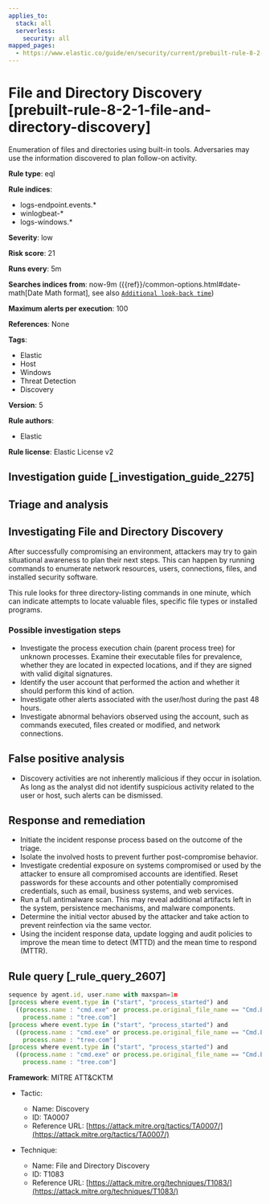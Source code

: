 ```yaml
---
applies_to:
  stack: all
  serverless:
    security: all
mapped_pages:
  - https://www.elastic.co/guide/en/security/current/prebuilt-rule-8-2-1-file-and-directory-discovery.html
---
```


# File and Directory Discovery [prebuilt-rule-8-2-1-file-and-directory-discovery]

Enumeration of files and directories using built-in tools. Adversaries may use the information discovered to plan follow-on activity.

**Rule type**: eql

**Rule indices**:

* logs-endpoint.events.*
* winlogbeat-*
* logs-windows.*

**Severity**: low

**Risk score**: 21

**Runs every**: 5m

**Searches indices from**: now-9m ({{ref}}/common-options.html#date-math[Date Math format], see also [`Additional look-back time`](docs-content://solutions/security/detect-and-alert/create-detection-rule.md#rule-schedule))

**Maximum alerts per execution**: 100

**References**: None

**Tags**:

* Elastic
* Host
* Windows
* Threat Detection
* Discovery

**Version**: 5

**Rule authors**:

* Elastic

**Rule license**: Elastic License v2

## Investigation guide [_investigation_guide_2275]

## Triage and analysis

## Investigating File and Directory Discovery

After successfully compromising an environment, attackers may try to gain situational awareness to plan their next steps.
This can happen by running commands to enumerate network resources, users, connections, files, and installed security
software.

This rule looks for three directory-listing commands in one minute, which can indicate attempts to locate valuable files,
specific file types or installed programs.

### Possible investigation steps

- Investigate the process execution chain (parent process tree) for unknown processes. Examine their executable files
for prevalence, whether they are located in expected locations, and if they are signed with valid digital signatures.
- Identify the user account that performed the action and whether it should perform this kind of action.
- Investigate other alerts associated with the user/host during the past 48 hours.
- Investigate abnormal behaviors observed using the account, such as commands executed, files created or modified, and
network connections.

## False positive analysis

- Discovery activities are not inherently malicious if they occur in isolation. As long as the analyst did not identify
suspicious activity related to the user or host, such alerts can be dismissed.

## Response and remediation

- Initiate the incident response process based on the outcome of the triage.
- Isolate the involved hosts to prevent further post-compromise behavior.
- Investigate credential exposure on systems compromised or used by the attacker to ensure all compromised accounts are
identified. Reset passwords for these accounts and other potentially compromised credentials, such as email, business
systems, and web services.
- Run a full antimalware scan. This may reveal additional artifacts left in the system, persistence mechanisms, and
malware components.
- Determine the initial vector abused by the attacker and take action to prevent reinfection via the same vector.
- Using the incident response data, update logging and audit policies to improve the mean time to detect (MTTD) and the
mean time to respond (MTTR).

## Rule query [_rule_query_2607]

```js
sequence by agent.id, user.name with maxspan=1m
[process where event.type in ("start", "process_started") and
  ((process.name : "cmd.exe" or process.pe.original_file_name == "Cmd.Exe") and process.args : "dir") or
    process.name : "tree.com"]
[process where event.type in ("start", "process_started") and
  ((process.name : "cmd.exe" or process.pe.original_file_name == "Cmd.Exe") and process.args : "dir") or
    process.name : "tree.com"]
[process where event.type in ("start", "process_started") and
  ((process.name : "cmd.exe" or process.pe.original_file_name == "Cmd.Exe") and process.args : "dir") or
    process.name : "tree.com"]
```

**Framework**: MITRE ATT&CKTM

* Tactic:

    * Name: Discovery
    * ID: TA0007
    * Reference URL: [https://attack.mitre.org/tactics/TA0007/](https://attack.mitre.org/tactics/TA0007/)

* Technique:

    * Name: File and Directory Discovery
    * ID: T1083
    * Reference URL: [https://attack.mitre.org/techniques/T1083/](https://attack.mitre.org/techniques/T1083/)



